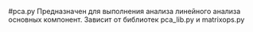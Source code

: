 #pca.py
Предназначен для выполнения анализа линейного анализа основных компонент. Зависит от библиотек pca_lib.py и matrixops.py
